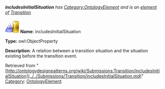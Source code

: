 ___includesInitialSituation__ has [Category:OntologyElement](../../Category/OntologyElement.md "Category:OntologyElement") and is an [element of](../../Property/ElementOf.md "Property:ElementOf") [Transition](../../Submissions/Transition.md "Submissions:Transition")_


  




[![ObjectProperty](../../images/thumb/c/c3/ObjectProperty.gif/45px-ObjectProperty.gif)](../../Image/ObjectProperty.gif.md "ObjectProperty")
__Name__: includesInitialSituation 


__Type:__ owl:ObjectProperty 


__Description__: A relation between a transition situation and the situation existing before the transition event. 





Retrieved from "[http://ontologydesignpatterns.org/wiki/Submissions:Transition/includesInitialSituation](../../Submissions/Transition/includesInitialSituation.md)"
 [Category](http://ontologydesignpatterns.org/wiki/Special:Categories "Special:Categories"): [OntologyElement](../../Category/OntologyElement.md "Category:OntologyElement")